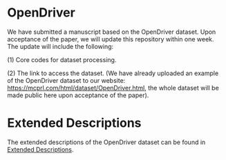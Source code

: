 # OpenDriver
We have submitted a manuscript based on the OpenDriver dataset. Upon acceptance of the paper, we will update this repository within one week. The update will include the following:

(1) Core codes for dataset processing.

(2) The link to access the dataset. (We have already uploaded an example of the OpenDriver dataset to our website: https://mcprl.com/html/dataset/OpenDriver.html, the whole dataset will be made public here upon acceptance of the paper).

# Extended Descriptions
The extended descriptions of the OpenDriver dataset can be found in 
[Extended Descriptions](https://github.com/bdne/OpenDriver/blob/main/images/Extended%20Descriptions.pdf).
